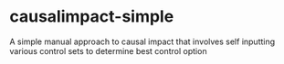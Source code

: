 # causalimpact-simple
A simple manual approach to causal impact that involves self inputting various control sets to determine best control option
